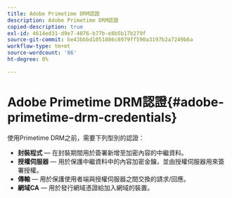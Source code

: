 ```yaml
---
title: Adobe Primetime DRM認證
description: Adobe Primetime DRM認證
copied-description: true
exl-id: 4614ed31-d9e7-4076-b77b-e8b5b17b279f
source-git-commit: be43bbbd1051886c8979ff590a3197b2a7249b6a
workflow-type: tm+mt
source-wordcount: '86'
ht-degree: 0%

---
```


# Adobe Primetime DRM認證{#adobe-primetime-drm-credentials}

使用Primetime DRM之前，需要下列型別的認證：

* **封裝程式**  — 在封裝期間用於簽署新增至加密內容的中繼資料。
* **授權伺服器**  — 用於保護中繼資料中的內容加密金鑰，並由授權伺服器用來簽署授權。
* **傳輸**  — 用於保護使用者端與授權伺服器之間交換的請求/回應。
* **網域CA**  — 用於發行網域憑證給加入網域的裝置。
